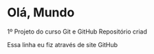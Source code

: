 # Olá, Mundo
 1º Projeto do curso Git e GitHub
Repositório criad
                                                        
Essa linha eu fiz através de  site GitHub
